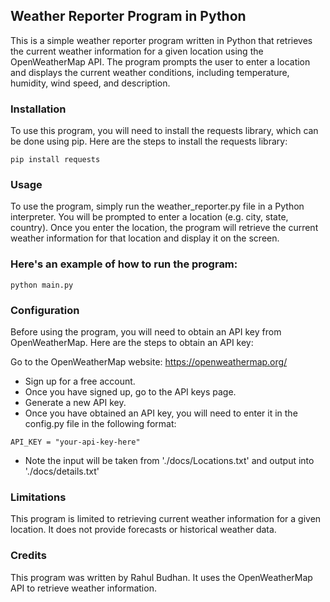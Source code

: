 ## Weather Reporter Program in Python
This is a simple weather reporter program written in Python that retrieves the current weather information for a given location using the OpenWeatherMap API. The program prompts the user to enter a location and displays the current weather conditions, including temperature, humidity, wind speed, and description.

### Installation
To use this program, you will need to install the requests library, which can be done using pip. Here are the steps to install the requests library:

`pip install requests`

### Usage
To use the program, simply run the weather_reporter.py file in a Python interpreter. You will be prompted to enter a location (e.g. city, state, country). Once you enter the location, the program will retrieve the current weather information for that location and display it on the screen.

### Here's an example of how to run the program:

`python main.py`

### Configuration
Before using the program, you will need to obtain an API key from OpenWeatherMap. Here are the steps to obtain an API key:

Go to the OpenWeatherMap website: https://openweathermap.org/
+ Sign up for a free account.
+ Once you have signed up, go to the API keys page.
+ Generate a new API key.
+ Once you have obtained an API key, you will need to enter it in the config.py file in the following format:


`API_KEY = "your-api-key-here"`

+ Note the input will be taken from './docs/Locations.txt' and output into './docs/details.txt'

### Limitations
This program is limited to retrieving current weather information for a given location. It does not provide forecasts or historical weather data.

### Credits
This program was written by Rahul Budhan. It uses the OpenWeatherMap API to retrieve weather information.
